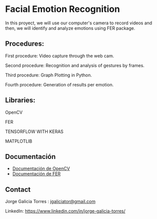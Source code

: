 # Facial Emotion Recognition 

In this proyect, we will use our computer's camera to record videos and then, we will identify and analyze emotions using FER package.


## Procedures:

First procedure: Video capture through the web cam.

Second procedure: Recognition and analysis of gestures by frames.

Third procedure:  Graph Plotting in Python.

Fourth procedure: Generation of results per emotion.


## Libraries:

OpenCV

FER

TENSORFLOW WITH KERAS

MATPLOTLIB



## Documentación

* [Documentación de OpenCV](https://docs.opencv.org/4.x/dd/d43/tutorial_py_video_display.html)
* [Documentación de FER](https://github.com/justinshenk/fer)



## Contact

Jorge Galicia Torres : jgaliciator@gmail.com

LinkedIn: https://www.linkedin.com/in/jorge-galicia-torres/  
